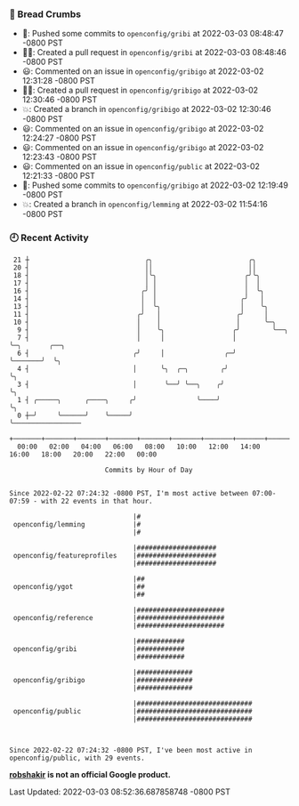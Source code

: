 ### 🍞 Bread Crumbs

 * 🚢: Pushed some commits to `openconfig/gribi` at 2022-03-03 08:48:47 -0800 PST
 * ✍🏼: Created a pull request in `openconfig/gribi` at 2022-03-03 08:48:46 -0800 PST
 * 😃: Commented on an issue in `openconfig/gribigo` at 2022-03-02 12:31:28 -0800 PST
 * ✍🏼: Created a pull request in `openconfig/gribigo` at 2022-03-02 12:30:46 -0800 PST
 * 💥: Created a branch in `openconfig/gribigo` at 2022-03-02 12:30:46 -0800 PST
 * 😃: Commented on an issue in `openconfig/gribigo` at 2022-03-02 12:24:27 -0800 PST
 * 😃: Commented on an issue in `openconfig/gribigo` at 2022-03-02 12:23:43 -0800 PST
 * 😃: Commented on an issue in `openconfig/public` at 2022-03-02 12:21:33 -0800 PST
 * 🚢: Pushed some commits to `openconfig/gribigo` at 2022-03-02 12:19:49 -0800 PST
 * 💥: Created a branch in `openconfig/lemming` at 2022-03-02 11:54:16 -0800 PST

### 🕘 Recent Activity
```
 21 ┼                             ╭╮                        ╭╮
 20 ┤                             ││                        ││
 18 ┤                             │╰╮                      ╭╯╰╮
 17 ┤                             │ │                      │  │
 16 ┤                            ╭╯ │                      │  ╰╮
 14 ┤                            │  │                     ╭╯   │
 13 ┤                            │  ╰╮                    │    ╰╮
 11 ┤                           ╭╯   │                   ╭╯     │
 10 ┤                           │    │                   │      ╰─╮
  9 ┤                           │    ╰╮                 ╭╯        ╰──╮
  7 ┤                           │     │                 │            ╰─╮       ╭──╮
  6 ┤                          ╭╯     │               ╭─╯              ╰───────╯  ╰╮
  4 ┤                          │      ╰╮  ╭─╮        ╭╯                            ╰╮
  3 ┤                          │       ╰──╯ ╰──╮    ╭╯                              ╰╮
  1 ┤ ╭─────╮      ╭────╮     ╭╯               ╰────╯                                ╰╮
  0 ┼─╯     ╰──────╯    ╰─────╯                                                       ╰─────────────────
    +───────+───────+───────+───────+───────+───────+───────+───────+───────+───────+───────+───────+────
  00:00   02:00   04:00   06:00   08:00   10:00   12:00   14:00   16:00   18:00   20:00   22:00   00:00   

						Commits by Hour of Day


Since 2022-02-22 07:24:32 -0800 PST, I'm most active between 07:00-07:59 - with 22 events in that hour.

```



```
                               |#
 openconfig/lemming            |#
                               |#

                               |####################
 openconfig/featureprofiles    |####################
                               |####################

                               |##
 openconfig/ygot               |##
                               |##

                               |######################
 openconfig/reference          |######################
                               |######################

                               |############
 openconfig/gribi              |############
                               |############

                               |##############
 openconfig/gribigo            |##############
                               |##############

                               |#############################
 openconfig/public             |#############################
                               |#############################



Since 2022-02-22 07:24:32 -0800 PST, I've been most active in openconfig/public, with 29 events.

```
**[robshakir](mailto:robjs@google.com) is not an official Google product.**  


Last Updated: 2022-03-03 08:52:36.687858748 -0800 PST
